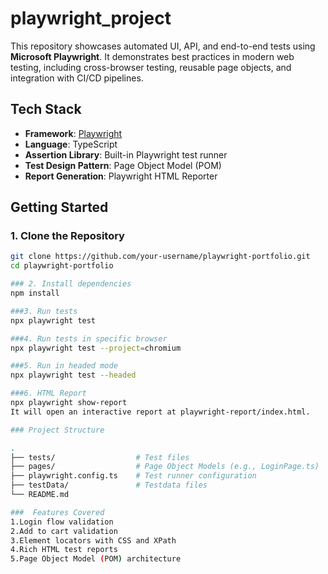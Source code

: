 # playwright_project

This repository showcases automated UI, API, and end-to-end tests using **Microsoft Playwright**. It demonstrates best practices in modern web testing, including cross-browser testing, reusable page objects, and integration with CI/CD pipelines.

## Tech Stack

- **Framework**: [Playwright](https://playwright.dev/)
- **Language**: TypeScript
- **Assertion Library**: Built-in Playwright test runner
- **Test Design Pattern**: Page Object Model (POM)
- **Report Generation**: Playwright HTML Reporter

## Getting Started

### 1. Clone the Repository
```bash
git clone https://github.com/your-username/playwright-portfolio.git
cd playwright-portfolio

### 2. Install dependencies
npm install

###3. Run tests
npx playwright test

###4. Run tests in specific browser
npx playwright test --project=chromium

###5. Run in headed mode
npx playwright test --headed

###6. HTML Report
npx playwright show-report
It will open an interactive report at playwright-report/index.html.

### Project Structure

.
├── tests/                  # Test files 
├── pages/                  # Page Object Models (e.g., LoginPage.ts)
├── playwright.config.ts    # Test runner configuration
├── testData/               # Testdata files                 
└── README.md

###  Features Covered
1.Login flow validation
2.Add to cart validation
3.Element locators with CSS and XPath
4.Rich HTML test reports
5.Page Object Model (POM) architecture
